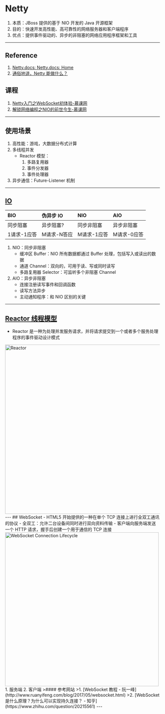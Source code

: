 # Netty
1. 本质：JBoss 提供的基于 NIO 开发的 Java 开源框架
2. 目的：快速开发高性能、高可靠性的网络服务器和客户端程序
3. 优点：提供事件驱动的、异步的非阻塞的网络应用程序框架和工具
---
## Reference
1. [Netty.docs: Netty.docs: Home](https://netty.io/wiki/)
2. [通俗地讲，Netty 能做什么？](https://www.zhihu.com/question/24322387)
## 课程
1. [Netty入门之WebSocket初体验-慕课网](https://www.imooc.com/learn/941)
2. [解锁网络编程之NIO的前世今生-慕课网](https://www.imooc.com/learn/1118)
---
## 使用场景
1. 高性能：游戏，大数据分布式计算
2. 多线程并发
    - Reactor 模型：
        1. 多路复用器
        2. 事件分发器
        3. 事件处理器
3. 异步通信：Future-Listener 机制
---
## [IO](https://mp.weixin.qq.com/s/5rhH4caRqHdHyGV6_jeP3g)
|BIO|伪异步 IO|NIO|AIO|
|:---|:---|:---|:---|
|同步阻塞|异步阻塞?|同步非阻塞|异步非阻塞|
|1请求-1应答|M请求-N答应|M请求-1应答|M请求-0应答|
1. NIO：同步非阻塞
    - 缓冲区 Buffer：NIO 所有数据都通过 Buffer 处理，包括写入或读出的数据
    - 通道 Channel：双向的，可用于读、写或同时读写
    - 多路复用器 Selector：可监听多个非阻塞 Channel
2. AIO：异步非阻塞
    - 连接注册读写事件和回调函数
    - 读写方法异步
    - 主动通知程序：和 NIO 区别的关键
---
## [Reactor 线程模型](https://www.zhihu.com/question/26943938)
- Reactor 是一种为处理并发服务请求，并将请求提交到一个或者多个服务处理程序的事件驱动设计模式  
<img alt="Reactor" src="http://5b0988e595225.cdn.sohucs.com/images/20181102/10d4cec7f05c4a319084fd60e8644e50.jpeg" width="550"/>
---
## WebSocket
- HTML5 开始提供的一种在单个 TCP 连接上进行全双工通讯的协议
    - 全双工：允许二台设备间同时进行双向资料传输
- 客户端向服务端发送一个 HTTP 请求，握手后创建一个用于通信的 TCP 连接
<img alt="WebSocket Connection Lifecycle" src="http://www.ruanyifeng.com/blogimg/asset/2017/bg2017051502.png" width="500"/>
1. 服务端
2. 客户端
>#### 参考网站
>1. [WebSocket 教程 - 阮一峰](http://www.ruanyifeng.com/blog/2017/05/websocket.html)
>2. [WebSocket 是什么原理？为什么可以实现持久连接？ - 知乎](https://www.zhihu.com/question/20215561)
---